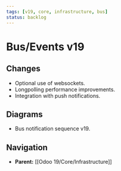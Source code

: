 ```yaml
---
tags: [v19, core, infrastructure, bus]
status: backlog
---
```

# Bus/Events v19

## Changes
- Optional use of websockets.
- Longpolling performance improvements.
- Integration with push notifications.

## Diagrams
- Bus notification sequence v19.






## Navigation
- **Parent:** [[Odoo 19/Core/Infrastructure]]

